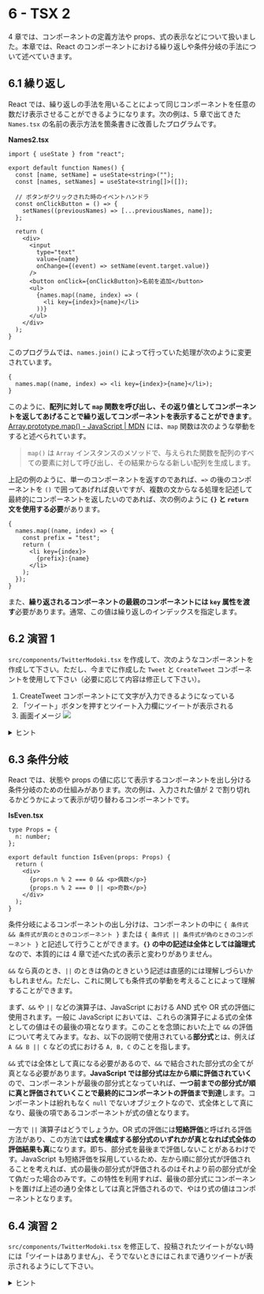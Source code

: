 # 6 - TSX 2

4 章では、コンポーネントの定義方法や props、式の表示などについて扱いました。本章では、React のコンポーネントにおける繰り返しや条件分岐の手法について述べていきます。

## 6.1 繰り返し

React では、繰り返しの手法を用いることによって同じコンポーネントを任意の数だけ表示させることができるようになります。次の例は、5 章で出てきた `Names.tsx` の名前の表示方法を箇条書きに改善したプログラムです。

**Names2.tsx**

```tsx
import { useState } from "react";

export default function Names() {
  const [name, setName] = useState<string>("");
  const [names, setNames] = useState<string[]>([]);

  // ボタンがクリックされた時のイベントハンドラ
  const onClickButton = () => {
    setNames((previousNames) => [...previousNames, name]);
  };

  return (
    <div>
      <input
        type="text"
        value={name}
        onChange={(event) => setName(event.target.value)}
      />
      <button onClick={onClickButton}>名前を追加</button>
      <ul>
        {names.map((name, index) => (
          <li key={index}>{name}</li>
        ))}
      </ul>
    </div>
  );
}
```

このプログラムでは、`names.join()` によって行っていた処理が次のように変更されています。

```tsx
{
  names.map((name, index) => <li key={index}>{name}</li>);
}
```

このように、**配列に対して `map` 関数を呼び出し、その返り値としてコンポーネントを返してあげることで繰り返してコンポーネントを表示することができます**。[Array.prototype.map() - JavaScript | MDN](https://developer.mozilla.org/ja/docs/Web/JavaScript/Reference/Global_Objects/Array/map) には、`map` 関数は次のような挙動をすると述べられています。

> `map()` は `Array` インスタンスのメソッドで、与えられた関数を配列のすべての要素に対して呼び出し、その結果からなる新しい配列を生成します。

上記の例のように、単一のコンポーネントを返すのであれば、`=>` の後のコンポーネントを `()` で囲ってあげれば良いですが、複数の文からなる処理を記述して最終的にコンポーネントを返したいのであれば、次の例のように **`{}` と `return` 文を使用する必要**があります。

```tsx
{
  names.map((name, index) => {
    const prefix = "test";
    return (
      <li key={index}>
        {prefix}:{name}
      </li>
    );
  });
}
```

また、**繰り返されるコンポーネントの最親のコンポーネントには `key` 属性を渡す**必要があります。通常、この値は繰り返しのインデックスを指定します。

## 6.2 演習 1

`src/components/TwitterModoki.tsx` を作成して、次のようなコンポーネントを作成して下さい。ただし、今までに作成した `Tweet` と `CreateTweet` コンポーネントを使用して下さい（必要に応じて内容は修正して下さい）。

1. CreateTweet コンポーネントにて文字が入力できるようになっている
2. 「ツイート」ボタンを押すとツイート入力欄にツイートが表示される
3. 画面イメージ
   ![](_images/6_1.png)

<details>
    <summary>ヒント</summary>
    <p>今回の問題設定はやや難しめです。まず必要なものを整理してみます。</p>
    <ol>
        <li>名前とツイート内容の組がセットになったデータを保持するための状態</li>
        <li>「ツイート」ボタンがクリックされたとき用のイベントハンドラとなる関数</li>
        <li>各ツイートのコンポーネントを包含するための要素</li>
    </ol>
    <p>そして、おそらく 2 の関数が CreateTweet コンポーネントの onSubmitTweet prop として渡されるべきでしょう。2 のイベントハンドラの中では、引数として受け取ったデータを元に 1 の状態を更新する必要があります。</p>
</details>

## 6.3 条件分岐

React では、状態や props の値に応じて表示するコンポーネントを出し分ける条件分岐のための仕組みがあります。次の例は、入力された値が 2 で割り切れるかどうかによって表示が切り替わるコンポーネントです。

**IsEven.tsx**

```tsx
type Props = {
  n: number;
};

export default function IsEven(props: Props) {
  return (
    <div>
      {props.n % 2 === 0 && <p>偶数</p>}
      {props.n % 2 === 0 || <p>奇数</p>}
    </div>
  );
}
```

条件分岐によるコンポーネントの出し分けは、コンポーネントの中に `{ 条件式 && 条件式が真のときのコンポーネント }` または `{ 条件式 || 条件式が偽のときのコンポーネント }` と記述して行うことができます。**`{}` の中の記述は全体としては論理式**なので、本質的には 4 章で述べた式の表示と変わりがありません。

`&&` なら真のとき、`||` のときは偽のときという記述は直感的には理解しづらいかもしれません。ただし、これに関しても条件式の挙動を考えることによって理解することができます。

まず、`&&` や `||` などの演算子は、JavaScript における AND 式や OR 式の評価に使用されます。一般に JavaScript においては、これらの演算子による式の全体としての値はその最後の項となります。このことを念頭においた上で `&&` の評価について考えてみます。なお、以下の説明で使用されている**部分式**とは、例えば `A && B || C` などの式における `A, B, C` のことを指します。

`&&` 式では全体として真になる必要があるので、`&&` で結合された部分式の全てが真となる必要があります。**JavaScript では部分式は左から順に評価されていく**ので、コンポーネントが最後の部分式となっていれば、**一つ前までの部分式が順に真と評価されていくことで最終的にコンポーネントの評価まで到達**します。コンポーネントは紛れもなく `null` でないオブジェクトなので、式全体として真になり、最後の項であるコンポーネントが式の値となります。

一方で `||` 演算子はどうでしょうか。OR 式の評価には**短絡評価**と呼ばれる評価方法があり、この方法で**は式を構成する部分式のいずれかが真となれば式全体の評価結果も真**になります。即ち、部分式を最後まで評価しないことがあるわけです。JavaScript も短絡評価を採用しているため、左から順に部分式が評価されることを考えれば、式の最後の部分式が評価されるのはそれより前の部分式が全て偽だった場合のみです。この特性を利用すれば、最後の部分式にコンポーネントを置けば上述の通り全体としては真と評価されるので、やはり式の値はコンポーネントとなります。

## 6.4 演習 2

`src/components/TwitterModoki.tsx` を修正して、投稿されたツイートがない時には「ツイートはありません」、そうでないときにはこれまで通りツイートが表示されるようにして下さい。

<details>
    <summary>ヒント</summary>
    ツイートの有無は、ツイートを保持する状態変数（おそらく配列だと思います）の長さをみることによって判断することができます。即ち、その長さが 0 であるかそうでないかによって条件分岐をすればいいでしょう。
</details>
